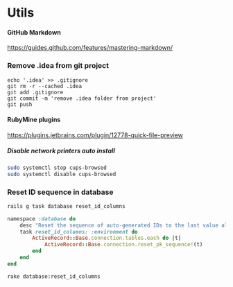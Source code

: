 # Utils #

#### GitHub Markdown ####
https://guides.github.com/features/mastering-markdown/

### Remove .idea from git project ###
```
echo '.idea' >> .gitignore
git rm -r --cached .idea
git add .gitignore
git commit -m 'remove .idea folder from project'
git push
```

#### RubyMine plugins ####
https://plugins.jetbrains.com/plugin/12778-quick-file-preview


##### Disable network printers auto install #####
```bash
sudo systemctl stop cups-browsed
sudo systemctl disable cups-browsed
```

### Reset ID sequence in database ###
```bash
rails g task database reset_id_columns
```
```ruby
namespace :database do
    desc "Reset the sequence of auto-generated IDs to the last value already in table"
    task reset_id_columns: :environment do
        ActiveRecord::Base.connection.tables.each do |t|
            ActiveRecord::Base.connection.reset_pk_sequence!(t)
        end
    end
end
```
```bash
rake database:reset_id_columns
```
